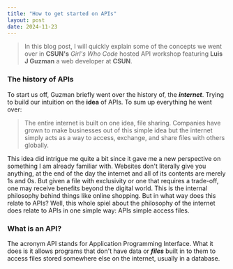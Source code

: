 ```yaml
---
title: "How to get started on APIs"
layout: post
date: 2024-11-23
---
```


> In this blog post, I will quickly explain some
> of the concepts we went over in **CSUN's** _Girl's Who Code_
> hosted API workshop featuring **Luis J Guzman**
> a web developer at **CSUN**.

### The history of APIs

To start us off, Guzman briefly went over the history
of, the **_internet_**. Trying to build our intuition
on the **idea** of APIs. To sum up everything
he went over:
> The entire internet is built on one idea,
> file sharing. Companies have grown to make 
> businesses out of this simple idea but 
>  the internet simply acts as a way to access,
> exchange, and share files with others globally.

This idea did intrigue me quite a bit since it gave me 
a new perspective on something I am already familiar with.
Websites don't literally give you anything, at the end
of the day the internet and all of its contents are 
merely 1s and 0s. But given a file with exclusivity
or one that requires a trade-off, one may receive 
benefits beyond the digital world. This is the internal
philosophy behind things like online shopping. But
in what way does this relate to APIs? Well, this whole 
spiel about the philosophy of the internet does relate 
to APIs in one simple way: APIs simple access files.

### What is an API?
The acronym API stands for Application Programming Interface.
What it does is it allows programs that don't have data or **_files_**
built in to them to access files stored somewhere else on the internet,
usually in a database. 
